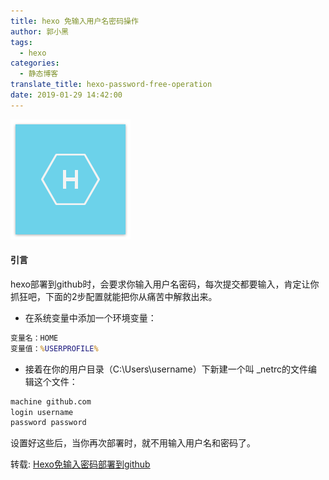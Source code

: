 ```yaml
---
title: hexo 免输入用户名密码操作
author: 郭小黑
tags:
  - hexo
categories:
  - 静态博客
translate_title: hexo-password-free-operation
date: 2019-01-29 14:42:00
---
```

![](/images/hexo.png)
#### 引言

hexo部署到github时，会要求你输入用户名密码，每次提交都要输入，肯定让你抓狂吧，下面的2步配置就能把你从痛苦中解救出来。


<!--more-->

- 在系统变量中添加一个环境变量：

```cmd
变量名：HOME
变量值：%USERPROFILE%
```

- 接着在你的用户目录（C:\Users\username）下新建一个叫 _netrc的文件编辑这个文件：

```cmd
machine github.com
login username
password password
```

设置好这些后，当你再次部署时，就不用输入用户名和密码了。

转载: 
[Hexo免输入密码部署到github](https://www.jianshu.com/p/e8c8ec320f0f)
